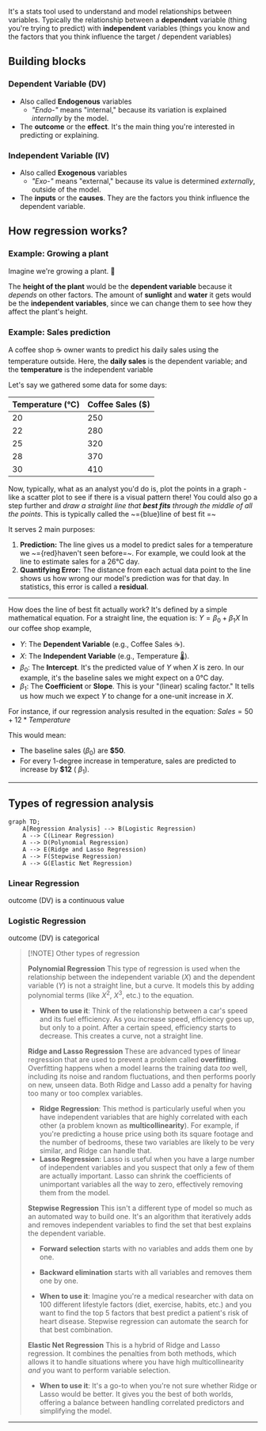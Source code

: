 It's a stats tool used to understand and model relationships between variables.
Typically the relationship between a **dependent** variable (thing you're trying to predict) with **independent** variables (things you know and the factors that you think influence the target / dependent variables)

## Building blocks
### Dependent Variable (DV)
- Also called **Endogenous** variables
	- _"Endo-"_ means "internal," because its variation is explained _internally_ by the model.
- The **outcome** or the **effect**. It's the main thing you're interested in predicting or explaining.
### Independent Variable (IV)
- Also called **Exogenous** variables
	- _"Exo-"_ means "external," because its value is determined _externally_, outside of the model.
- The **inputs** or the **causes**. They are the factors you think influence the dependent variable.


## How regression works?
### Example: Growing a plant
Imagine we're growing a plant. 🌱

The **height of the plant** would be the **dependent variable** because it _depends_ on other factors. The amount of **sunlight** and **water** it gets would be the **independent variables**, since we can change them to see how they affect the plant's height.

### Example: Sales prediction
A coffee shop :coffee: owner wants to predict his daily sales using the temperature outside.
Here, the **daily sales** is the dependent variable; and the **temperature** is the independent variable

Let's say we gathered some data for some days:

| Temperature (°C) | Coffee Sales ($) |
| ---------------- | ---------------- |
| 20               | 250              |
| 22               | 280              |
| 25               | 320              |
| 28               | 370              |
| 30               | 410              |

Now, typically, what as an analyst you'd do is, plot the points in a graph - like a scatter plot to see if there is a visual pattern there!
You could also go a step further and _draw a straight line that **best fits** through the middle of all the points_. This is typically called the ~={blue}line of best fit =~

It serves 2 main purposes:
1. **Prediction:** The line gives us a model to predict sales for a temperature we ~={red}haven't seen before=~. For example, we could look at the line to estimate sales for a 26°C day.
2. **Quantifying Error:** The distance from each actual data point to the line shows us how wrong our model's prediction was for that day. In statistics, this error is called a **residual**.

---

How does the line of best fit actually work? It's defined by a simple mathematical equation. For a straight line, the equation is:
$Y=\beta_0 + \beta_1 ​X$
In our coffee shop example, 
- $Y$: The **Dependent Variable** (e.g., Coffee Sales ☕).
- $X$: The **Independent Variable** (e.g., Temperature 🌡️).
- $\beta_0$​: The **Intercept**. It's the predicted value of $Y$ when $X$ is zero.
	In our example, it's the baseline sales we might expect on a 0°C day.
- $\beta_1$​: The **Coefficient** or **Slope**. This is your "(linear) scaling factor." It tells us how much we expect $Y$ to change for a one-unit increase in $X$.

For instance, if our regression analysis resulted in the equation: 
$Sales = 50 + 12 * Temperature$

This would mean:
- The baseline sales ($\beta_0$​) are **$50**.
- For every 1-degree increase in temperature, sales are predicted to increase by **$12** ( $\beta_1$).

---

## Types of regression analysis

```mermaid
graph TD;
    A[Regression Analysis] --> B(Logistic Regression)
    A --> C(Linear Regression)
    A --> D(Polynomial Regression)
    A --> E(Ridge and Lasso Regression)
    A --> F(Stepwise Regression)
    A --> G(Elastic Net Regression)
```

### Linear Regression
outcome (DV) is a continuous value

### Logistic Regression
outcome (DV) is categorical

> [!NOTE] Other types of regression
>
> **Polynomial Regression**
This type of regression is used when the relationship between the independent variable ($X$) and the dependent variable ($Y$) is not a straight line, but a curve. It models this by adding polynomial terms (like $X^2$, $X^3$, etc.) to the equation.
>
> * **When to use it**: Think of the relationship between a car's speed and its fuel efficiency. As you increase speed, efficiency goes up, but only to a point. After a certain speed, efficiency starts to decrease. This creates a curve, not a straight line.
>
>
> **Ridge and Lasso Regression**
These are advanced types of linear regression that are used to prevent a problem called **overfitting**. Overfitting happens when a model learns the training data *too* well, including its noise and random fluctuations, and then performs poorly on new, unseen data. Both Ridge and Lasso add a penalty for having too many or too complex variables.
>
> * **Ridge Regression**: This method is particularly useful when you have independent variables that are highly correlated with each other (a problem known as **multicollinearity**). For example, if you're predicting a house price using both its square footage and the number of bedrooms, these two variables are likely to be very similar, and Ridge can handle that.
> * **Lasso Regression**: Lasso is useful when you have a large number of independent variables and you suspect that only a few of them are actually important. Lasso can shrink the coefficients of unimportant variables all the way to zero, effectively removing them from the model.
>
>
>
> **Stepwise Regression**
This isn't a different type of model so much as an automated way to build one. It's an algorithm that iteratively adds and removes independent variables to find the set that best explains the dependent variable.
>
> * **Forward selection** starts with no variables and adds them one by one.
> * **Backward elimination** starts with all variables and removes them one by one.
> 
> * **When to use it**: Imagine you're a medical researcher with data on 100 different lifestyle factors (diet, exercise, habits, etc.) and you want to find the top 5 factors that best predict a patient's risk of heart disease. Stepwise regression can automate the search for that best combination.
>
> **Elastic Net Regression**
This is a hybrid of Ridge and Lasso regression. It combines the penalties from both methods, which allows it to handle situations where you have high multicollinearity *and* you want to perform variable selection.
>
> * **When to use it**: It's a go-to when you're not sure whether Ridge or Lasso would be better. It gives you the best of both worlds, offering a balance between handling correlated predictors and simplifying the model.

---
